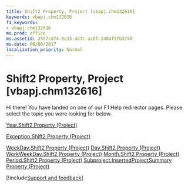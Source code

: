 ```yaml
---
title: Shift2 Property, Project [vbapj.chm132616]
keywords: vbapj.chm132616
f1_keywords:
- vbapj.chm132616
ms.prod: office
ms.assetid: 2557cd74-8c15-4d7c-ac8f-240af9fb3748
ms.date: 06/08/2017
localization_priority: Normal
---
```



# Shift2 Property, Project [vbapj.chm132616]

Hi there! You have landed on one of our F1 Help redirector pages. Please select the topic you were looking for below.

[Year.Shift2 Property (Project)](https://msdn.microsoft.com/library/f692fd28-bc1d-08f2-2d6a-4deca4b91924%28Office.15%29.aspx)

[Exception.Shift2 Property (Project)](https://msdn.microsoft.com/library/55cf1289-9e78-3857-8b35-7880226514ac%28Office.15%29.aspx)

[WeekDay.Shift2 Property (Project)](https://msdn.microsoft.com/library/cc686169-6b7d-099a-6602-9381418fa0de%28Office.15%29.aspx)
[Day.Shift2 Property (Project)](https://msdn.microsoft.com/library/effe2df6-06fb-5376-2c8a-a0382e1e4a29%28Office.15%29.aspx)
[WorkWeekDay.Shift2 Property (Project)](https://msdn.microsoft.com/library/ba20351f-8ca1-8524-45cc-a8823485001e%28Office.15%29.aspx)
[Month.Shift2 Property (Project)](https://msdn.microsoft.com/library/1499be01-4942-04b2-ff37-bbc0d49f9f68%28Office.15%29.aspx)
[Period.Shift2 Property (Project)](https://msdn.microsoft.com/library/48c0defc-ff50-42b8-5b63-e002709077bc%28Office.15%29.aspx)
[Subproject.InsertedProjectSummary Property (Project)](https://msdn.microsoft.com/library/a98d0c9c-2c9d-d15e-2716-ed27ee9273c2%28Office.15%29.aspx)

[!include[Support and feedback](~/includes/feedback-boilerplate.md)]